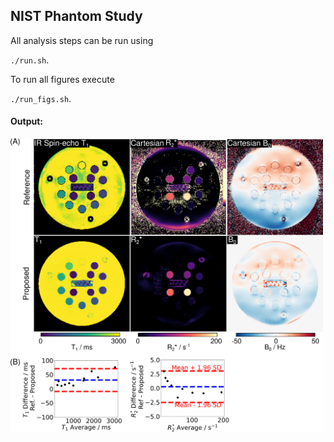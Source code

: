 ## NIST Phantom Study

All analysis steps can be run using

`./run.sh`.

To run all figures execute

`./run_figs.sh`.

#### Output:
<img src="figure/figure_02_ref.png" alt="NIST Phantom Figure" width="500"/>